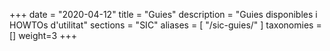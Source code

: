 +++
date        = "2020-04-12"
title       = "Guies"
description = "Guies disponibles i HOWTOs d'utilitat"
sections    = "SIC"
aliases = [
   "/sic-guies/"
]
taxonomies  = []
weight=3
+++
